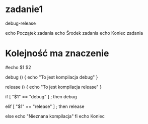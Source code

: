 # zadanie1
debug-release

echo Początek zadania
echo Środek zadania
echo Koniec zadania


# Kolejność ma znaczenie
#echo $1 $2

debug () {
	echo "To jest kompilacja debug"
}

release () {
	echo "To jest kompilacja release"
}

if [ "$1" == "debug" ] ; then
	debug

elif [ "$1" == "release" ] ; then
	release

else echo "Nieznana kompilacja"
fi
echo Koniec
